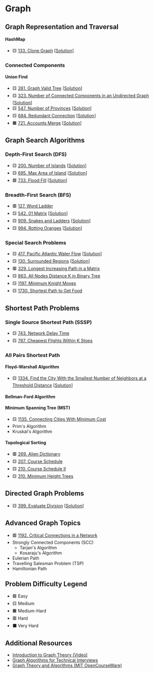 # Graph

## Graph Representation and Traversal

#### HashMap

- 🟨 [133. Clone Graph](https://leetcode.com/problems/clone-graph/) [[Solution](./133.%20Clone%20Graph.md)]

### Connected Components

#### Union Find

- 🟨 [261. Graph Valid Tree](https://leetcode.com/problems/graph-valid-tree/) [[Solution](./261.%20Graph%20Valid%20Tree.md)]
- 🟨 [323. Number of Connected Components in an Undirected Graph](https://leetcode.com/problems/number-of-connected-components-in-an-undirected-graph/) [[Solution](./323.%20Number%20of%20Connected%20Components%20in%20an%20Undirected%20Graph.md)]
- 🟨 [547. Number of Provinces](https://leetcode.com/problems/number-of-provinces/) [[Solution](./547.%20Number%20of%20Provinces.md)]
- 🟨 [684. Redundant Connection](https://leetcode.com/problems/redundant-connection/) [[Solution](./684.%20Redundant%20Connection.md)]
- 🟧 [721. Accounts Merge](https://leetcode.com/problems/accounts-merge/) [[Solution](./721.%20Accounts%20Merge.md)]

Graph Search Algorithms
-----------------------

### Depth-First Search (DFS)

- 🟨 [200. Number of Islands](https://leetcode.com/problems/number-of-islands/) [[Solution](./200.%20Number%20of%20Islands.md)]
- 🟨 [695. Max Area of Island](https://leetcode.com/problems/max-area-of-island/) [[Solution](./695.%20Max%20Area%20of%20Island.md)]
- 🟩 [733. Flood Fill](https://leetcode.com/problems/flood-fill/) [[Solution](./733.%20Flood%20Fill.md)]

### Breadth-First Search (BFS)

- 🟥 [127. Word Ladder](https://leetcode.com/problems/word-ladder/)
- 🟨 [542. 01 Matrix](https://leetcode.com/problems/01-matrix/) [[Solution](./542.%2001%20Matrix.md)]
- 🟨 [909. Snakes and Ladders](https://leetcode.com/problems/snakes-and-ladders/) [[Solution](./909.%20Snakes%20and%20Ladders.md)]
- 🟨 [994. Rotting Oranges](https://leetcode.com/problems/rotting-oranges/) [[Solution](./994.%20Rotting%20Oranges.md)]

### Special Search Problems

- 🟨 [417. Pacific Atlantic Water Flow](https://leetcode.com/problems/pacific-atlantic-water-flow/) [[Solution](./417.%20Pacific%20Atlantic%20Water%20Flow.md)]
- 🟨 [130. Surrounded Regions](https://leetcode.com/problems/surrounded-regions/) [[Solution](./130.%20Surrounded%20Regions.md)]
- 🟥 [329. Longest Increasing Path in a Matrix](https://leetcode.com/problems/longest-increasing-path-in-a-matrix/)
- 🟨 [863. All Nodes Distance K in Binary Tree](https://leetcode.com/problems/all-nodes-distance-k-in-binary-tree/)
- 🟨 [1197. Minimum Knight Moves](https://leetcode.com/problems/minimum-knight-moves/)
- 🟨 [1730. Shortest Path to Get Food](https://leetcode.com/problems/shortest-path-to-get-food/)

Shortest Path Problems
----------------------

### Single Source Shortest Path (SSSP)

- 🟨 [743. Network Delay Time](https://leetcode.com/problems/network-delay-time/)
- 🟨 [787. Cheapest Flights Within K Stops](https://leetcode.com/problems/cheapest-flights-within-k-stops/)

### All Pairs Shortest Path

#### Floyd–Warshall Algorithm

- 🟨 [1334. Find the City With the Smallest Number of Neighbors at a Threshold Distance](https://leetcode.com/problems/find-the-city-with-the-smallest-number-of-neighbors-at-a-threshold-distance/) [[Solution](./1334.%20Find%20the%20City%20With%20the%20Smallest%20Number%20of%20Neighbors%20at%20a%20Threshold%20Distance.md)]

#### Bellman-Ford Algorithm

#### Minimum Spanning Tree (MST)

- 🟨 [1135. Connecting Cities With Minimum Cost](https://leetcode.com/problems/connecting-cities-with-minimum-cost/)
- Prim's Algorithm
- Kruskal's Algorithm

#### Topological Sorting

- 🟥 [269. Alien Dictionary](https://leetcode.com/problems/alien-dictionary/)
- 🟨 [207. Course Schedule](https://leetcode.com/problems/course-schedule/)
- 🟨 [210. Course Schedule II](https://leetcode.com/problems/course-schedule-ii/)
- 🟨 [310. Minimum Height Trees](https://leetcode.com/problems/minimum-height-trees/)

Directed Graph Problems
-----------------------

- 🟨 [399. Evaluate Division](https://leetcode.com/problems/evaluate-division/) [[Solution](./399.%20Evaluate%20Division.md)]

Advanced Graph Topics
---------------------

- 🟥 [1192. Critical Connections in a Network](https://leetcode.com/problems/critical-connections-in-a-network/)
- Strongly Connected Components (SCC)
    - Tarjan's Algorithm
    - Kosaraju's Algorithm
- Eulerian Path
- Travelling Salesman Problem (TSP)
- Hamiltonian Path

Problem Difficulty Legend
-------------------------

- 🟩 Easy
- 🟨 Medium
- 🟧 Medium-Hard
- 🟥 Hard
- ⬛ Very Hard

Additional Resources
--------------------

- [Introduction to Graph Theory (Video)](https://www.youtube.com/watch?v=HmQR8Xy9DeM)
- [Graph Algorithms for Technical Interviews](https://www.youtube.com/watch?v=tWVWeAqZ0WU)
- [Graph Theory and Algorithms (MIT OpenCourseWare)](https://ocw.mit.edu/courses/electrical-engineering-and-computer-science/6-042j-mathematics-for-computer-science-fall-2010/readings/MIT6_042JF10_chap05.pdf)
